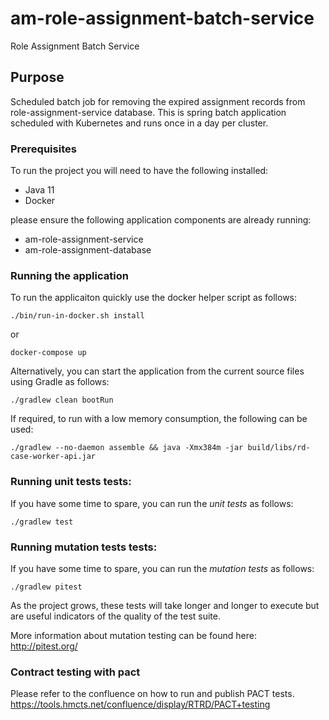 # am-role-assignment-batch-service

Role Assignment Batch Service

## Purpose

Scheduled batch job for removing the expired assignment records from role-assignment-service database. 
This is spring batch application scheduled with Kubernetes and runs once in a day per cluster.

### Prerequisites

To run the project you will need to have the following installed:

* Java 11
* Docker

please ensure the following application components are already running:
* am-role-assignment-service
* am-role-assignment-database

### Running the application

To run the applicaiton quickly use the docker helper script as follows:

```
./bin/run-in-docker.sh install
```
or

```
docker-compose up
```


Alternatively, you can start the application from the current source files using Gradle as follows:

```
./gradlew clean bootRun
```

If required, to run with a low memory consumption, the following can be used:

```
./gradlew --no-daemon assemble && java -Xmx384m -jar build/libs/rd-case-worker-api.jar
```


### Running unit tests tests:

If you have some time to spare, you can run the *unit tests* as follows:

```
./gradlew test
```

### Running mutation tests tests:

If you have some time to spare, you can run the *mutation tests* as follows:

```
./gradlew pitest
```

As the project grows, these tests will take longer and longer to execute but are useful indicators of the quality of the test suite.

More information about mutation testing can be found here:
http://pitest.org/

### Contract testing with pact

Please refer to the confluence on how to run and publish PACT tests.
https://tools.hmcts.net/confluence/display/RTRD/PACT+testing
